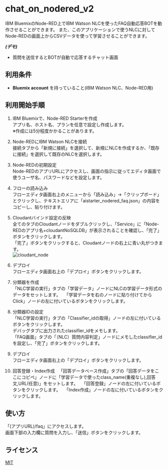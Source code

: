 # chat_on_nodered_v2
IBM BluemixのNode-RED上でIBM Watson NLCを使ったFAQ自動応答BOTを動作させることができます。 また、このアプリケーションで使うNLCに対してNode-REDの画面上からCSVデータを使って学習させることができます。


***(デモ)***
- 質問を送信するとBOTが自動で応答するチャット画面


## 利用条件
- **Bluemix account** を持っていること(IBM Watson NLC、Node-RED用)

## 利用開始手順
1. IBM Bluemixで、Node-RED Starterを作成  
アプリ名、ホスト名、プランを任意で設定し作成します。  
※作成には5分程度かかることがあります。

2. Node-REDにIBM Watson NLCを接続  
接続タブから「新規に接続」を選択して、新規にNLCを作成するか、「既存に接続」を選択して既存のNLCを選択します。

3. Node-REDの初期設定  
Node-REDのアプリURLにアクセスし、画面の指示に従ってエディタ画面で使うユーザ名、パスワードなどを設定します。

4. フローの読み込み  
フローエディタ画面右上のメニューから「読み込み」->「クリップボード」とクリックし、テキストエリアに「aistarter_nodered_faq.json」の内容をコピーし、貼り付けます。

5. Cloudantバインド設定の反映  
全てのタブのCloudantノードをダブルクリックし、「Service」に「Node-REDのアプリ名+cloudantNoSQLDB」が表示されることを確認し、「完了」ボタンをクリックします。  
「完了」ボタンをクリックすると、Cloudantノードの右上に青い丸がつきます。  
![cloudant_node](https://github.com/softbank-developer/chat_on_nodered_v2/blob/master/readme_images/cloudant_node.png)


6. デプロイ  
フローエディタ画面右上の「デプロイ」ボタンをクリックします。

7. 分類器を作成  
「NLC学習の実行」タブの「学習データ」ノードにNLCの学習データ形式のデータをセットします。  
「学習データを右のノードに貼り付けてからClick」ノードの左に付いているボタンをクリックします。  

8. 分類器IDの設定  
「NLC学習の実行」タブの「Classifier_idの取得」ノードの左に付いているボタンをクリックします。  
デバッグタブに出力されたclassifier_idをメモします。  
「FAQ画面」タブの「（NLC）質問内容判定」ノードにメモしたclassifier_idを設定し、「完了」ボタンをクリックします。

9. デプロイ  
フローエディタ画面右上の「デプロイ」ボタンをクリックします。

10. 回答登録・Index作成  
「回答データベース作成」タブの「回答データをここにコピペ」ノードに「学習データで使ったclass_name(重複なし),回答文,URL(任意)」をセットします。  
「回答登録」ノードの左に付いているボタンをクリックします。  
「Index作成」ノードの左に付いているボタンをクリックします。  


## 使い方
「(アプリURL)/faq」にアクセスします。  
画面下部の入力欄に質問を入力し、「送信」ボタンをクリックします。


## ライセンス

[MIT](https://github.com/softbank-developer/chat_on_nodered_v2/blob/master/LICENSE)

